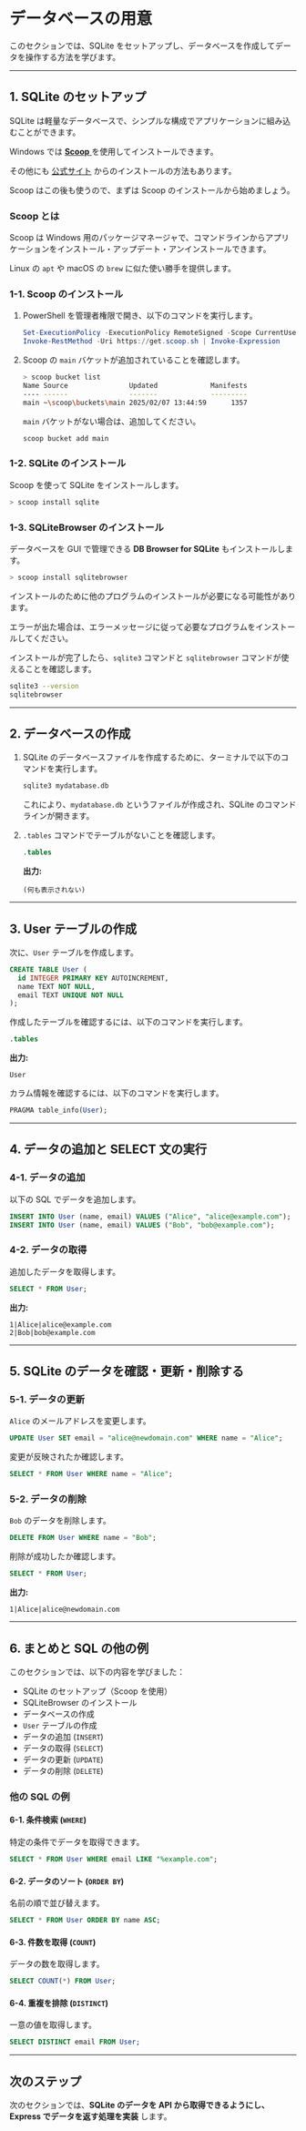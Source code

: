 # データベースの用意

このセクションでは、SQLite をセットアップし、データベースを作成してデータを操作する方法を学びます。

---

## 1. SQLite のセットアップ

SQLite は軽量なデータベースで、シンプルな構成でアプリケーションに組み込むことができます。

Windows では [**Scoop** ](https://scoop.sh/) を使用してインストールできます。

その他にも [公式サイト](https://www.sqlite.org/) からのインストールの方法もあります。

Scoop はこの後も使うので、まずは Scoop のインストールから始めましょう。

### Scoop とは

Scoop は Windows 用のパッケージマネージャで、コマンドラインからアプリケーションをインストール・アップデート・アンインストールできます。

Linux の `apt` や macOS の `brew` に似た使い勝手を提供します。

### 1-1. Scoop のインストール

1. PowerShell を管理者権限で開き、以下のコマンドを実行します。

   ```powershell
   Set-ExecutionPolicy -ExecutionPolicy RemoteSigned -Scope CurrentUser
   Invoke-RestMethod -Uri https://get.scoop.sh | Invoke-Expression
   ```

2. Scoop の `main` バケットが追加されていることを確認します。

   ```sh
   > scoop bucket list
   Name Source               Updated             Manifests
   ---- ------               -------             ---------
   main ~\scoop\buckets\main 2025/02/07 13:44:59      1357
   ```

   `main` バケットがない場合は、追加してください。

   ```sh
   scoop bucket add main
   ```

### 1-2. SQLite のインストール
Scoop を使って SQLite をインストールします。

```powershell
> scoop install sqlite
```

### 1-3. SQLiteBrowser のインストール

データベースを GUI で管理できる **DB Browser for SQLite** もインストールします。

```powershell
> scoop install sqlitebrowser
```

インストールのために他のプログラムのインストールが必要になる可能性があります。

エラーが出た場合は、エラーメッセージに従って必要なプログラムをインストールしてください。

インストールが完了したら、`sqlite3` コマンドと `sqlitebrowser` コマンドが使えることを確認します。

```sh
sqlite3 --version
sqlitebrowser
```

---

## 2. データベースの作成

1. SQLite のデータベースファイルを作成するために、ターミナルで以下のコマンドを実行します。

   ```sh
   sqlite3 mydatabase.db
   ```

   これにより、`mydatabase.db` というファイルが作成され、SQLite のコマンドラインが開きます。

2. `.tables` コマンドでテーブルがないことを確認します。

   ```sql
   .tables
   ```

   **出力:**
   ```
   (何も表示されない)
   ```

---

## 3. User テーブルの作成

次に、`User` テーブルを作成します。

```sql
CREATE TABLE User (
  id INTEGER PRIMARY KEY AUTOINCREMENT,
  name TEXT NOT NULL,
  email TEXT UNIQUE NOT NULL
);
```

作成したテーブルを確認するには、以下のコマンドを実行します。

```sql
.tables
```

**出力:**
```
User
```

カラム情報を確認するには、以下のコマンドを実行します。

```sql
PRAGMA table_info(User);
```

---

## 4. データの追加と SELECT 文の実行

### 4-1. データの追加
以下の SQL でデータを追加します。

```sql
INSERT INTO User (name, email) VALUES ("Alice", "alice@example.com");
INSERT INTO User (name, email) VALUES ("Bob", "bob@example.com");
```

### 4-2. データの取得
追加したデータを取得します。

```sql
SELECT * FROM User;
```

**出力:**
```
1|Alice|alice@example.com
2|Bob|bob@example.com
```

---

## 5. SQLite のデータを確認・更新・削除する

### 5-1. データの更新
`Alice` のメールアドレスを変更します。

```sql
UPDATE User SET email = "alice@newdomain.com" WHERE name = "Alice";
```

変更が反映されたか確認します。

```sql
SELECT * FROM User WHERE name = "Alice";
```

### 5-2. データの削除
`Bob` のデータを削除します。

```sql
DELETE FROM User WHERE name = "Bob";
```

削除が成功したか確認します。

```sql
SELECT * FROM User;
```

**出力:**
```
1|Alice|alice@newdomain.com
```

---

## 6. まとめと SQL の他の例

このセクションでは、以下の内容を学びました：
- SQLite のセットアップ（Scoop を使用）
- SQLiteBrowser のインストール
- データベースの作成
- `User` テーブルの作成
- データの追加 (`INSERT`)
- データの取得 (`SELECT`)
- データの更新 (`UPDATE`)
- データの削除 (`DELETE`)

### 他の SQL の例
#### 6-1. 条件検索 (`WHERE`)
特定の条件でデータを取得できます。

```sql
SELECT * FROM User WHERE email LIKE "%example.com";
```

#### 6-2. データのソート (`ORDER BY`)
名前の順で並び替えます。

```sql
SELECT * FROM User ORDER BY name ASC;
```

#### 6-3. 件数を取得 (`COUNT`)
データの数を取得します。

```sql
SELECT COUNT(*) FROM User;
```

#### 6-4. 重複を排除 (`DISTINCT`)
一意の値を取得します。

```sql
SELECT DISTINCT email FROM User;
```

---

## 次のステップ
次のセクションでは、**SQLite のデータを API から取得できるようにし、Express でデータを返す処理を実装** します。
